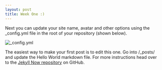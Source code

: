 ```yaml
---
layout: post
title: Week One :)
---
```


Next you can update your site name, avatar and other options using the _config.yml file in the root of your repository (shown below).

![_config.yml](jialin-li.github.io/images/profile.jpg)

The easiest way to make your first post is to edit this one. Go into /_posts/ and update the Hello World markdown file. For more instructions head over to the [Jekyll Now repository](https://github.com/barryclark/jekyll-now) on GitHub.
